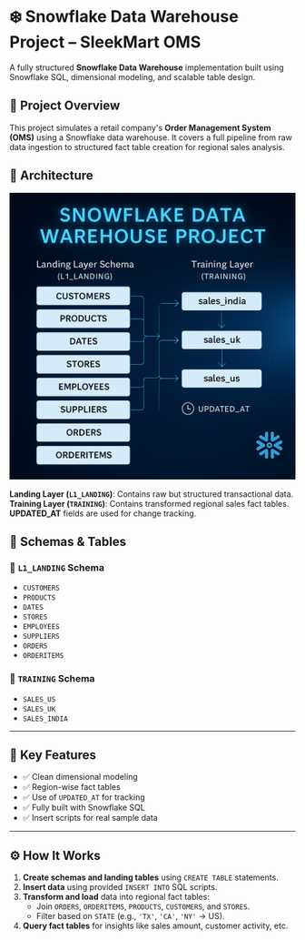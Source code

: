 # ❄️ Snowflake Data Warehouse Project – SleekMart OMS

A fully structured **Snowflake Data Warehouse** implementation built using Snowflake SQL, dimensional modeling, and scalable table design.

## 📌 Project Overview

This project simulates a retail company's **Order Management System (OMS)** using a Snowflake data warehouse. It covers a full pipeline from raw data ingestion to structured fact table creation for regional sales analysis.

## 🧱 Architecture

![Architecture](architecture.png)

 **Landing Layer (`L1_LANDING`)**: Contains raw but structured transactional data.
 **Training Layer (`TRAINING`)**: Contains transformed regional sales fact tables.
 **UPDATED_AT** fields are used for change tracking.

## 📂 Schemas & Tables

### 🔹 `L1_LANDING` Schema
- `CUSTOMERS`
- `PRODUCTS`
- `DATES`
- `STORES`
- `EMPLOYEES`
- `SUPPLIERS`
- `ORDERS`
- `ORDERITEMS`

### 🔹 `TRAINING` Schema
- `SALES_US`
- `SALES_UK`
- `SALES_INDIA`

---

## 🧪 Key Features

- ✅ Clean dimensional modeling
- ✅ Region-wise fact tables
- ✅ Use of `UPDATED_AT` for tracking
- ✅ Fully built with Snowflake SQL
- ✅ Insert scripts for real sample data

---

## ⚙️ How It Works

1. **Create schemas and landing tables** using `CREATE TABLE` statements.
2. **Insert data** using provided `INSERT INTO` SQL scripts.
3. **Transform and load** data into regional fact tables:
   - Join `ORDERS`, `ORDERITEMS`, `PRODUCTS`, `CUSTOMERS`, and `STORES`.
   - Filter based on `STATE` (e.g., `'TX'`, `'CA'`, `'NY'` → US).
4. **Query fact tables** for insights like sales amount, customer activity, etc.
